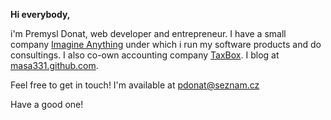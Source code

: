 **Hi everybody,**

i'm Premysl Donat, web developer and entrepreneur. I have a small company [Imagine Anything](http://imagineanything.cz) under which i run my software products and do consultings. I also co-own accounting company [TaxBox](https://taxbox.cz). I blog at [masa331.github.com](https://masa331.github.io/).

Feel free to get in touch! I'm available at pdonat@seznam.cz

Have a good one!
